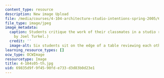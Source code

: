 ```yaml
---
content_type: resource
description: New image Upload
file: /media/courses/4-104-architecture-studio-intentions-spring-2005/69835d9f9f4590fde733d3d83b0d23e1_4-104s05-th.jpg
file_type: image/jpeg
image_metadata:
  caption: Students critique the work of their classmates in a studio review. (Image
    by Joel Turkel.)
  credit: ''
  image-alt: Six students sit on the edge of a table reviewing each others work.
learning_resource_types: []
ocw_type: OCWImage
resourcetype: Image
title: 4-104s05-th.jpg
uid: 69835d9f-9f45-90fd-e733-d3d83b0d23e1
---
```

